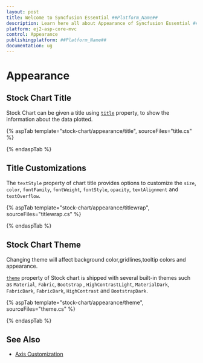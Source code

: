 ```yaml
---
layout: post
title: Welcome to Syncfusion Essential ##Platform_Name##
description: Learn here all about Appearance of Syncfusion Essential ##Platform_Name## widgets based on HTML5 and jQuery.
platform: ej2-asp-core-mvc
control: Appearance
publishingplatform: ##Platform_Name##
documentation: ug
---
```



# Appearance

## Stock Chart Title

Stock Chart can be given a title using [`title`](https://help.syncfusion.com/cr/aspnetcore-js2/Syncfusion.EJ2.Charts.StockChart.html#Syncfusion_EJ2_Charts_StockChart_Title) property, to show the information
about the data plotted.

{% aspTab template="stock-chart/appearance/title", sourceFiles="title.cs" %}

{% endaspTab %}

<!-- markdownlint-disable MD036 -->

## Title Customizations

The `textStyle` property of chart title provides options to customize the `size`, `color`, `fontFamily`, `fontWeight`, `fontStyle`, `opacity`, `textAlignment` and `textOverflow`.

{% aspTab template="stock-chart/appearance/titlewrap", sourceFiles="titlewrap.cs" %}

{% endaspTab %}

## Stock Chart Theme

Changing theme will affect background color,gridlines,tooltip colors and appearance.

[`theme`](https://help.syncfusion.com/cr/aspnetcore-js2/Syncfusion.EJ2.Charts.StockChart.html#Syncfusion_EJ2_Charts_StockChart_Theme) property of Stock chart is shipped with several built-in themes such as `Material`, `Fabric`, `Bootstrap` , `HighContrastLight`, `MaterialDark`, `FabricDark`, `FabricDark`, `HighContrast` and `BootstrapDark`.

{% aspTab template="stock-chart/appearance/theme", sourceFiles="theme.cs" %}

{% endaspTab %}

## See Also

* [Axis Customization](./axis-customization/)
